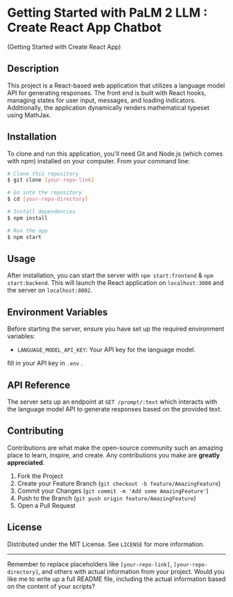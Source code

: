 # Getting Started with PaLM 2 LLM : Create React App Chatbot

(Getting Started with Create React App)

## Description

This project is a React-based web application that utilizes a language model API for generating responses. The front end is built with React hooks, managing states for user input, messages, and loading indicators. Additionally, the application dynamically renders mathematical typeset using MathJax.

## Installation

To clone and run this application, you'll need Git and Node.js (which comes with npm) installed on your computer. From your command line:

```bash
# Clone this repository
$ git clone [your-repo-link]

# Go into the repository
$ cd [your-repo-directory]

# Install dependencies
$ npm install

# Run the app
$ npm start
```

## Usage

After installation, you can start the server with `npm start:frontend` & `npm start:backend`. This will launch the React application on `localhost:3000` and the server on `localhost:8002`.

## Environment Variables

Before starting the server, ensure you have set up the required environment variables:

- `LANGUAGE_MODEL_API_KEY`: Your API key for the language model.

fill in your API key in `.env` .

## API Reference

The server sets up an endpoint at `GET /prompt/:text` which interacts with the language model API to generate responses based on the provided text.

## Contributing

Contributions are what make the open-source community such an amazing place to learn, inspire, and create. Any contributions you make are **greatly appreciated**.

1. Fork the Project
2. Create your Feature Branch (`git checkout -b feature/AmazingFeature`)
3. Commit your Changes (`git commit -m 'Add some AmazingFeature'`)
4. Push to the Branch (`git push origin feature/AmazingFeature`)
5. Open a Pull Request

## License

Distributed under the MIT License. See `LICENSE` for more information.

---

Remember to replace placeholders like `[your-repo-link]`, `[your-repo-directory]`, and others with actual information from your project. Would you like me to write up a full README file, including the actual information based on the content of your scripts?
